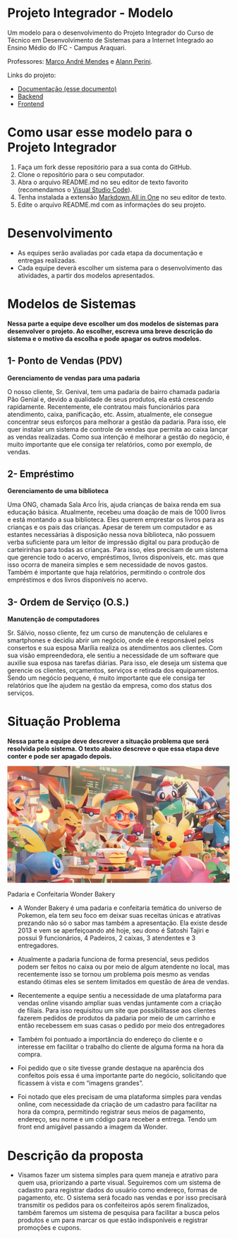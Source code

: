 # Projeto Integrador - Modelo

Um modelo para o desenvolvimento do Projeto Integrador do Curso de Técnico em Desenvolvimento de Sistemas para a Internet Integrado ao Ensino Médio do IFC - Campus Araquari.

Professores: [Marco André Mendes](github.com/marcoandre) e [Alann Perini](https://github.com/AlannKPerini).

Links do projeto:

-   [Documentação (esse documento)](github.com/marcoandre/pi-modelo)
-   [Backend](github.com/marcoandre/pi-backend)
-   [Frontend](github.com/marcoandre/pi-frontend)

# Como usar esse modelo para o Projeto Integrador

1. Faça um fork desse repositório para a sua conta do GitHub.
2. Clone o repositório para o seu computador.
3. Abra o arquivo README.md no seu editor de texto favorito (recomendamos o [Visual Studio Code](https://code.visualstudio.com/)).
4. Tenha instalada a extensão [Markdown All in One](https://marketplace.visualstudio.com/items?itemName=yzhang.markdown-all-in-one) no seu editor de texto.
5. Edite o arquivo README.md com as informações do seu projeto.

# Desenvolvimento

-   As equipes serão avaliadas por cada etapa da documentação e entregas realizadas.
-   Cada equipe deverá escolher um sistema para o desenvolvimento das atividades, a partir dos modelos apresentados.

# Modelos de Sistemas

**Nessa parte a equipe deve escolher um dos modelos de sistemas para desenvolver o projeto. Ao escolher, escreva uma breve descrição do sistema e o motivo da escolha e pode apagar os outros modelos.**

## 1- Ponto de Vendas (PDV)

**Gerenciamento de vendas para uma padaria**

O nosso cliente, Sr. Genival, tem uma padaria de bairro chamada padaria Pão Genial e, devido a qualidade de seus produtos, ela está crescendo rapidamente. Recentemente, ele contratou mais funcionários para atendimento, caixa, panificação, etc.
Assim, atualmente, ele consegue concentrar seus esforços para melhorar a gestão da padaria. Para isso, ele quer instalar um sistema de controle de vendas que permita ao caixa lançar as vendas realizadas. Como sua intenção
é melhorar a gestão do negócio, é muito importante que ele consiga ter
relatórios, como por exemplo, de vendas.

## 2- Empréstimo

**Gerenciamento de uma biblioteca**

Uma ONG, chamada Sala Arco Íris, ajuda crianças de baixa renda em sua educação básica. Atualmente, recebeu uma doação de mais de 1000 livros e está montando a sua biblioteca. Eles querem emprestar os livros para as crianças e os pais das crianças. Apesar de
terem um computador e as estantes necessárias à disposição nessa nova biblioteca, não possuem verba suficiente para um leitor de impressão digital ou para produção
de carteirinhas para todas as crianças. Para isso, eles precisam de um sistema que gerencie todo o acervo, empréstimos, livros disponíveis, etc. mas que isso ocorra de maneira simples e sem necessidade de novos gastos. Também é importante que haja relatórios, permitindo o controle dos empréstimos e dos livros disponíveis no acervo.

## 3- Ordem de Serviço (O.S.)

**Manutenção de computadores**

Sr. Sálvio, nosso cliente, fez um curso de manutenção de celulares e smartphones e decidiu abrir um negócio, onde ele é responsável pelos consertos e sua esposa Marília realiza os atendimentos aos clientes. Com sua visão empreendedora, ele sentiu a necessidade de um software que auxilie
sua esposa nas tarefas diárias. Para isso, ele deseja um sistema que gerencie os clientes, orçamentos, serviços e retirada dos equipamentos. Sendo um negócio pequeno, é muito importante que ele consiga ter relatórios que lhe ajudem na gestão da
empresa, como dos status dos serviços.

# Situação Problema

**Nessa parte a equipe deve descrever a situação problema que será resolvida pelo sistema. O texto abaixo descreve o que essa etapa deve conter e pode ser apagado depois.**

![Wonder_Bakery](docs/Wonder_Bakery.png "Wonder Bakery")



Padaria e Confeitaria Wonder Bakery

- A Wonder Bakery é uma padaria e confeitaria temática do universo de Pokemon, ela tem seu foco em deixar suas receitas únicas e atrativas prezando não só o sabor mas também a apresentação. Ela existe desde 2013 e vem se aperfeiçoando até hoje, seu dono é Satoshi Tajiri e possui 9 funcionários, 4 Padeiros, 2 caixas, 3 atendentes e 3 entregadores.

- Atualmente a padaria funciona de forma presencial, seus pedidos podem ser feitos no  caixa ou por meio de algum atendente no local, mas recentemente isso se tornou um problema pois mesmo as vendas estando ótimas eles se sentem limitados em questão de área de vendas.
- Recentemente a equipe sentiu a necessidade de uma plataforma para vendas online visando ampliar suas vendas juntamente com a criação de filiais. Para isso requisitou um site que possibilitasse aos clientes fazerem pedidos de produtos da padaria por meio de um carrinho e então recebessem em suas casas o pedido por meio dos entregadores
- Também foi pontuado a importância do endereço do cliente e o interesse em facilitar o trabalho do cliente de alguma forma na hora da compra.
- Foi pedido que o site tivesse grande destaque na aparência dos confeitos pois essa é uma importante parte do negócio, solicitando que ficassem à vista e com “imagens grandes”.

- Foi notado que eles precisam de uma plataforma simples para vendas online, com necessidade da criação de um cadastro para facilitar na hora da compra, permitindo registrar seus meios de pagamento, endereço, seu nome e um código para receber a entrega. Tendo um front end amigável passando a imagem da Wonder.


# Descrição da proposta


* Visamos fazer um sistema simples para quem maneja e atrativo para quem usa, priorizando a parte visual. Seguiremos com um sistema de cadastro para registrar dados do usuário como endereço, formas de pagamento, etc. O sistema será focado nas vendas e por isso precisará transmitir os pedidos para os confeiteiros após serem finalizados, também faremos um sistema de pesquisa para facilitar a busca pelos produtos e um para marcar os que estão indisponíveis e registrar promoções e cupons. 
